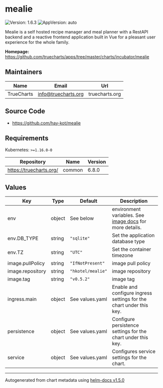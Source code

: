 # mealie

![Version: 1.6.3](https://img.shields.io/badge/Version-1.6.3-informational?style=flat-square) ![AppVersion: auto](https://img.shields.io/badge/AppVersion-auto-informational?style=flat-square)

Mealie is a self hosted recipe manager and meal planner with a RestAPI backend and a reactive frontend application built in Vue for a pleasant user experience for the whole family.

**Homepage:** <https://github.com/truecharts/apps/tree/master/charts/incubator/mealie>

## Maintainers

| Name | Email | Url |
| ---- | ------ | --- |
| TrueCharts | info@truecharts.org | truecharts.org |

## Source Code

* <https://github.com/hay-kot/mealie>

## Requirements

Kubernetes: `>=1.16.0-0`

| Repository | Name | Version |
|------------|------|---------|
| https://truecharts.org/ | common | 6.8.0 |

## Values

| Key | Type | Default | Description |
|-----|------|---------|-------------|
| env | object | See below | environment variables. See [image docs](https://hay-kot.github.io/mealie/getting-started/install/#env-variables) for more details. |
| env.DB_TYPE | string | `"sqlite"` | Set the application database type |
| env.TZ | string | `"UTC"` | Set the container timezone |
| image.pullPolicy | string | `"IfNotPresent"` | image pull policy |
| image.repository | string | `"hkotel/mealie"` | image repository |
| image.tag | string | `"v0.5.2"` | image tag |
| ingress.main | object | See values.yaml | Enable and configure ingress settings for the chart under this key. |
| persistence | object | See values.yaml | Configure persistence settings for the chart under this key. |
| service | object | See values.yaml | Configures service settings for the chart. |

----------------------------------------------
Autogenerated from chart metadata using [helm-docs v1.5.0](https://github.com/norwoodj/helm-docs/releases/v1.5.0)
